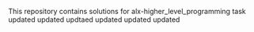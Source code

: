 This repository contains solutions for alx-higher_level_programming task
updated
updated
updtaed
updated
updated
updated
